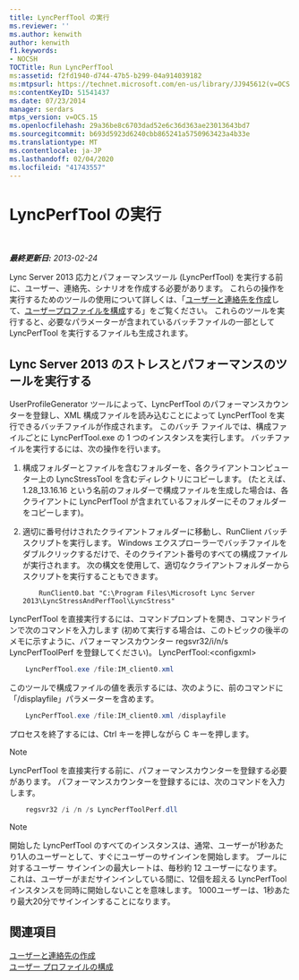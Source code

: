 ```yaml
---
title: LyncPerfTool の実行
ms.reviewer: ''
ms.author: kenwith
author: kenwith
f1.keywords:
- NOCSH
TOCTitle: Run LyncPerfTool
ms:assetid: f2fd1940-d744-47b5-b299-04a914039182
ms:mtpsurl: https://technet.microsoft.com/en-us/library/JJ945612(v=OCS.15)
ms:contentKeyID: 51541437
ms.date: 07/23/2014
manager: serdars
mtps_version: v=OCS.15
ms.openlocfilehash: 29a36be8c6703dad52e6c36d363ae23013643bd7
ms.sourcegitcommit: b693d5923d6240cbb865241a5750963423a4b33e
ms.translationtype: MT
ms.contentlocale: ja-JP
ms.lasthandoff: 02/04/2020
ms.locfileid: "41743557"
---
```

<div data-xmlns="http://www.w3.org/1999/xhtml">

<div class="topic" data-xmlns="http://www.w3.org/1999/xhtml" data-msxsl="urn:schemas-microsoft-com:xslt" data-cs="http://msdn.microsoft.com/en-us/">

<div data-asp="http://msdn2.microsoft.com/asp">

# <a name="run-lyncperftool"></a>LyncPerfTool の実行

</div>

<div id="mainSection">

<div id="mainBody">

<span> </span>

_**最終更新日:** 2013-02-24_

Lync Server 2013 応力とパフォーマンスツール (LyncPerfTool) を実行する前に、ユーザー、連絡先、シナリオを作成する必要があります。 これらの操作を実行するためのツールの使用について詳しくは、「[ユーザーと連絡先を作成](create-users-and-contacts.md)して、[ユーザープロファイルを構成](configure-user-profile.md)する」をご覧ください。 これらのツールを実行すると、必要なパラメーターが含まれているバッチファイルの一部として LyncPerfTool を実行するファイルも生成されます。

<div>

## <a name="running-the-lync-server-2013-stress-and-performance-tool"></a>Lync Server 2013 のストレスとパフォーマンスのツールを実行する

UserProfileGenerator ツールによって、LyncPerfTool のパフォーマンスカウンターを登録し、XML 構成ファイルを読み込むことによって LyncPerfTool を実行できるバッチファイルが作成されます。 このバッチ ファイルでは、構成ファイルごとに LyncPerfTool.exe の 1 つのインスタンスを実行します。 バッチファイルを実行するには、次の操作を行います。

1.  構成フォルダーとファイルを含むフォルダーを、各クライアントコンピューター上の LyncStressTool を含むディレクトリにコピーします。 (たとえば、1.28\_13.16.16 という名前のフォルダーで構成ファイルを生成した場合は、各クライアントに LyncPerfTool が含まれているフォルダーにそのフォルダーをコピーします)。

2.  適切に番号付けされたクライアントフォルダーに移動し、RunClient バッチスクリプトを実行します。 Windows エクスプローラーでバッチファイルをダブルクリックするだけで、そのクライアント番号のすべての構成ファイルが実行されます。 次の構文を使用して、適切なクライアントフォルダーからスクリプトを実行することもできます。

    ```Batch
        RunClient0.bat "C:\Program Files\Microsoft Lync Server 2013\LyncStressAndPerfTool\LyncStress" 
    ```
LyncPerfTool を直接実行するには、コマンドプロンプトを開き、コマンドラインで次のコマンドを入力します (初めて実行する場合は、このトピックの後半のメモに示すように、パフォーマンスカウンター regsvr32/i/n/s LyncPerfToolPerf を登録してください)。 LyncPerfTool:\<configxml\>
```Powershell
    LyncPerfTool.exe /file:IM_client0.xml
```
このツールで構成ファイルの値を表示するには、次のように、前のコマンドに「/displayfile」パラメーターを含めます。
```Powershell
    LyncPerfTool.exe /file:IM_client0.xml /displayfile
```
プロセスを終了するには、Ctrl キーを押しながら C キーを押します。

<div>


> [!NOTE]  
> LyncPerfTool を直接実行する前に、パフォーマンスカウンターを登録する必要があります。 パフォーマンスカウンターを登録するには、次のコマンドを入力します。



</div>

```Powershell
    regsvr32 /i /n /s LyncPerfToolPerf.dll
```
<div>


> [!NOTE]  
> 開始した LyncPerfTool のすべてのインスタンスは、通常、ユーザーが1秒あたり1人のユーザーとして、すぐにユーザーのサインインを開始します。 プールに対するユーザー サインインの最大レートは、毎秒約 12 ユーザーになります。 これは、ユーザーがまだサインインしている間に、12個を超える LyncPerfTool インスタンスを同時に開始しないことを意味します。 1000ユーザーは、1秒あたり最大20分でサインインすることになります。



</div>

</div>

<div>

## <a name="see-also"></a>関連項目


[ユーザーと連絡先の作成](create-users-and-contacts.md)  
[ユーザー プロファイルの構成](configure-user-profile.md)  
  

</div>

</div>

<span> </span>

</div>

</div>

</div>

